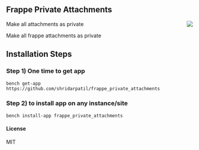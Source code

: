 ## Frappe Private Attachments

Make all attachments as private
<a href="https://zerodha.tech"><img src="https://zerodha.tech/static/images/github-badge.svg" align="right" /></a>

Make all frappe attachments as private



## Installation Steps
### Step 1) One time to get app

```bench get-app https://github.com/shridarpatil/frappe_private_attachments```

### Step 2) to install app on any instance/site
```bench install-app frappe_private_attachments```

#### License

MIT